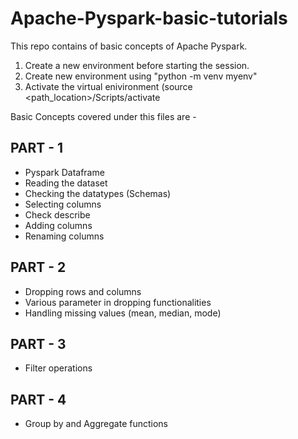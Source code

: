 # Apache-Pyspark-basic-tutorials
This repo contains of basic concepts of Apache Pyspark. 

1. Create a new environment before starting the session.
2. Create new environment using "python -m venv myenv"
3. Activate the virtual enivironment (source <path_location>/Scripts/activate

Basic Concepts covered under this files are - 

## PART - 1
- Pyspark Dataframe
- Reading the dataset
- Checking the datatypes (Schemas)
- Selecting columns
- Check describe
- Adding columns
- Renaming columns

## PART - 2
- Dropping rows and columns
- Various parameter in dropping functionalities
- Handling missing values (mean, median, mode)

## PART - 3
- Filter operations

## PART - 4
- Group by and Aggregate functions
